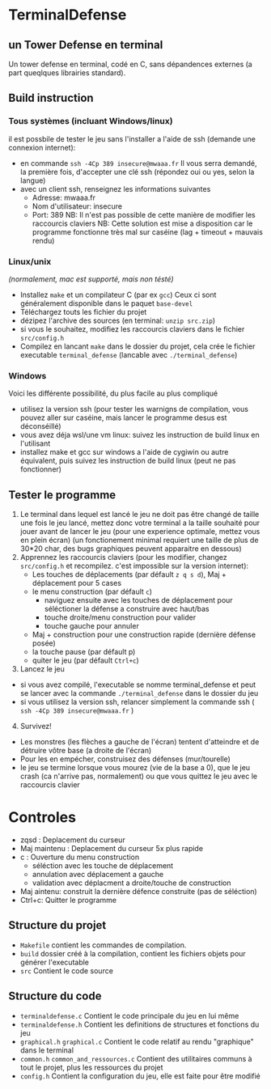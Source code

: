 # TerminalDefense
## un Tower Defense en terminal

Un tower defense en terminal, codé en C, sans dépandences externes (a part queqlques librairies standard).

## Build instruction
### Tous systèmes (incluant Windows/linux)
il est possbile de tester le jeu sans l'installer a l'aide de ssh (demande une connexion internet):
 - en commande `ssh -4Cp 389 insecure@mwaaa.fr`
    Il vous serra demandé, la première fois, d'accepter une clé ssh (répondez oui ou yes, selon la langue)
 - avec un client ssh, renseignez les informations suivantes
   - Adresse: mwaaa.fr
   - Nom d'utilisateur: insecure
   - Port: 389
NB: Il n'est pas possible de cette manière de modifier les raccourcis claviers
NB: Cette solution est mise a disposition car le programme fonctionne très mal sur caséine (lag + timeout + mauvais rendu)
### Linux/unix
 _(normalement, mac est supporté, mais non tésté)_
 - Installez `make` et un compilateur C (par ex `gcc`)
    Ceux ci sont généralement disponible dans le paquet `base-devel`
 - Téléchargez touts les fichier du projet
 - dézipez l'archive des sources (en terminal: `unzip src.zip`)
 - si vous le souhaitez, modifiez les raccourcis claviers dans le fichier `src/config.h`
 - Compilez en lancant `make` dans le dossier du projet, cela crée le fichier executable `terminal_defense` (lancable avec `./terminal_defense`)
### Windows
 Voici les différente possibilité, du plus facile au plus compliqué
 - utilisez la version ssh (pour tester les warnigns de compilation, vous pouvez aller sur caséine, mais lancer le programme desus est déconséillé)
 - vous avez déja wsl/une vm linux: suivez les instruction de build linux en l'utilisant
 - installez make et gcc sur windows a l'aide de cygiwin ou autre équivalent, puis suivez les instruction de build linux (peut ne pas fonctionner)

## Tester le programme

1) Le terminal dans lequel est lancé le jeu ne doit pas être changé de taille une fois le jeu lancé, mettez donc votre terminal
    a la taille souhaité pour jouer avant de lancer le jeu (pour une experience optimale, mettez vous en plein écran)
    (un fonctionement minimal requiert une taille de plus de 30*20 char, des bugs graphiques peuvent apparaitre en dessous)
2) Apprennez les raccourcis claviers (pour les modifier, changez `src/config.h` et recompilez. c'est impossible sur la version internet):
    - Les touches de déplacements (par défault `z q s d`), Maj + déplacement pour 5 cases
    - le menu construction (par défault `c`)
      - naviguez ensuite avec les touches de déplacement pour séléctioner la défense a construire avec haut/bas
      - touche droite/menu construction pour valider
      - touche gauche pour annuler
    - Maj + construction pour une construction rapide (dernière défense posée)
    - la touche pause (par défault p)
    - quiter le jeu (par défault `Ctrl+c`)
3) Lancez le jeu
 - si vous avez compilé, l'executable se nomme terminal_defense et peut se lancer avec la commande `./terminal_defense` dans le dossier du jeu
 - si vous utilisez la version ssh, relancer simplement la commande ssh ( ` ssh -4Cp 389 insecure@mwaaa.fr ` )
4) Survivez!
 - Les monstres (les flèches a gauche de l'écran) tentent d'atteindre et de détruire vôtre base (a droite de l'écran)
 - Pour les en empécher, construisez des défenses (mur/tourelle)
 - le jeu se termine lorsque vous mourez (vie de la base a 0),
 que le jeu crash (ca n'arrive pas, normalement) ou que vous quittez le jeu avec le raccourcis clavier

# Controles

* zqsd : Deplacement du curseur
* Maj maintenu : Deplacement du curseur 5x plus rapide
* c : Ouverture du menu construction
  - séléction avec les touche de déplacement
  - annulation avec déplacement a gauche
  - validation avec déplacment a droite/touche de construction
* Maj aintenu: construit la dernière défence construite (pas de séléction)
* Ctrl+c: Quitter le programme

## Structure du projet

* `Makefile` contient les commandes de compilation.
* `build` dossier créé à la compilation, contient les fichiers objets pour générer l'executable
* `src` Contient le code source

## Structure du code

* `terminaldefense.c` Contient le code principale du jeu en lui même
* `terminaldefense.h` Contient les definitions de structures et fonctions du jeu
* `graphical.h` `graphical.c` Contient le code relatif au rendu "graphique" dans le terminal
* `common.h` `common_and_ressources.c` Contient des utilitaires communs à tout le projet, plus les ressources du projet
* `config.h` Contient la configuration du jeu, elle est faite pour être modifié
